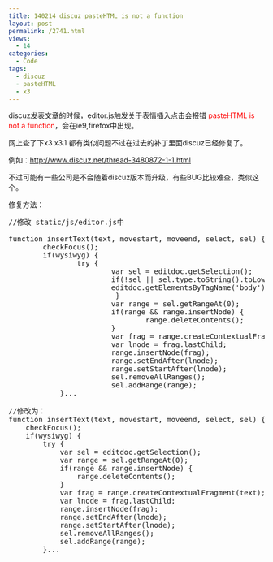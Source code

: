 ```yaml
---
title: 140214 discuz pasteHTML is not a function
layout: post
permalink: /2741.html
views:
  - 14
categories:
  - Code
tags:
  - discuz
  - pasteHTML
  - x3
---
```

discuz发表文章的时候，editor.js触发关于表情插入点击会报错 <font color="red">pasteHTML is not a function</font>，会在ie9,firefox中出现。

网上查了下x3 x3.1 都有类似问题不过在过去的补丁里面discuz已经修复了。

例如：http://www.discuz.net/thread-3480872-1-1.html 

不过可能有一些公司是不会随着discuz版本而升级，有些BUG比较难查，类似这个。

修复方法：

<pre class="brush: php; title: ; notranslate" title="">//修改 static/js/editor.js中

function insertText(text, movestart, moveend, select, sel) {
        checkFocus();
        if(wysiwyg) {
                try {
                        var sel = editdoc.getSelection();
                        if(!sel || sel.type.toString().toLowerCase() == 'none'){
                        editdoc.getElementsByTagName('body')[0].focus();
                         }
                        var range = sel.getRangeAt(0);
                        if(range && range.insertNode) {
                                range.deleteContents();
                        }
                        var frag = range.createContextualFragment(text);
                        var lnode = frag.lastChild;
                        range.insertNode(frag);
                        range.setEndAfter(lnode);
                        range.setStartAfter(lnode);
                        sel.removeAllRanges();
                        sel.addRange(range);
            }...

//修改为：
function insertText(text, movestart, moveend, select, sel) {
	checkFocus();
	if(wysiwyg) {
		try {
			var sel = editdoc.getSelection();
			var range = sel.getRangeAt(0);
			if(range && range.insertNode) {
				range.deleteContents();
			}
			var frag = range.createContextualFragment(text);
			var lnode = frag.lastChild;
			range.insertNode(frag);
			range.setEndAfter(lnode);
			range.setStartAfter(lnode);
			sel.removeAllRanges();
			sel.addRange(range);
		}...
</pre>